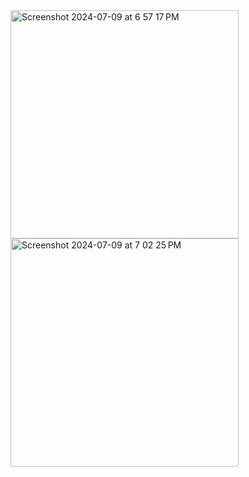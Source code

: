 
<img width="365" alt="Screenshot 2024-07-09 at 6 57 17 PM" src="https://github.com/sumitchahar/RadioButton-SwiftUI/assets/19342930/a84cfd0d-4612-4828-9a18-76c3e14591ef">

<img width="365" alt="Screenshot 2024-07-09 at 7 02 25 PM" src="https://github.com/sumitchahar/RadioButton-SwiftUI/assets/19342930/872a9ae1-5c02-42c4-a731-87026c9f97a5">
